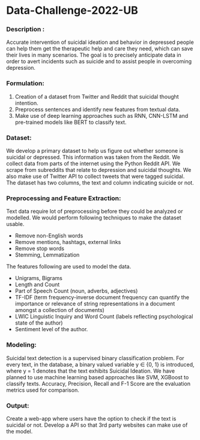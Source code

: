 # Data-Challenge-2022-UB

### Description :
Accurate intervention of suicidal ideation and behavior in depressed people can help them get the therapeutic help and care they need, which can save their lives in many scenarios. The goal is to precisely anticipate data in order to avert incidents such as suicide and to assist people in overcoming depression. 

### Formulation: 
1.	Creation of a dataset from Twitter and Reddit that suicidal thought intention.
2.	Preprocess sentences and identify new features from textual data.   
3.	Make use of deep learning approaches such as RNN, CNN-LSTM and pre-trained models like BERT to classify text. 

### Dataset: 
We develop a primary dataset to help us figure out whether someone is suicidal or depressed. This information was taken from the Reddit. We collect data from parts of the internet using the Python Reddit API. We scrape from subreddits that relate to depression and suicidal thoughts. We also make use of Twitter API to collect tweets that were tagged suicidal. The dataset has two columns, the text and column indicating suicide or not. 

### Preprocessing and Feature Extraction: 
Text data require lot of preprocessing before they could be analyzed or modelled. We would perform following techniques to make the dataset usable. 

*	Remove non-English words
*	Remove mentions, hashtags, external links 
*	Remove stop words
*	Stemming, Lemmatization

The features following are used to model the data. 
*	Unigrams, Bigrams 
*	Length and Count 
*	Part of Speech Count (noun, adverbs, adjectives)
*	TF-IDF (term frequency-inverse document frequency  can quantify the importance or relevance of string representations in a document amongst a collection of documents)
*	LWIC  Linguistic Inquiry and Word Count (labels reflecting psychological state of the author)
*	Sentiment level of the author.

### Modeling:
Suicidal text detection is a supervised binary classification problem. For every text, in the database, a binary valued variable y ∈ {0, 1} is introduced, where y = 1 denotes that the text exhibits Suicidal Ideation. We have planned to use machine learning based approaches like SVM, XGBoost to classify texts. Accuracy, Precision, Recall and F-1 Score are the evaluation metrics used for comparison.

### Output:
Create a web-app where users have the option to check if the text is suicidal or not. Develop a API so that 3rd party websites can make use of the model. 
